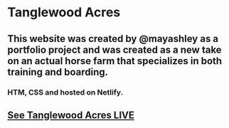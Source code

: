 # Tanglewood Acres

## This website was created by @mayashley as a portfolio project and was created as a new take on an actual horse farm that specializes in both training and boarding.

### HTM, CSS and hosted on Netlify.

## [See Tanglewood Acres LIVE](https://tanglewoodacres.netlify.app)
